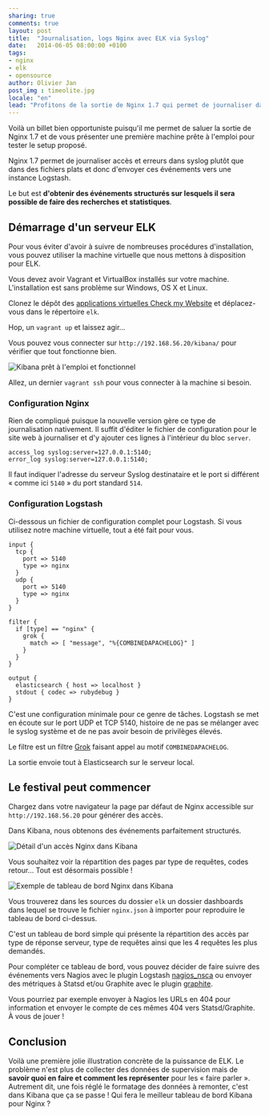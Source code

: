 ```yaml
---
sharing: true
comments: true
layout: post
title:  "Journalisation, logs Nginx avec ELK via Syslog"
date:   2014-06-05 08:00:00 +0100
tags:
- nginx
- elk
- opensource
author: Olivier Jan
post_img : timeolite.jpg
locale: "en"
lead: "Profitons de la sortie de Nginx 1.7 qui permet de journaliser dans Syslog pour envoyer accès et erreurs à ELK."
---
```


Voilà un billet bien opportuniste puisqu'il me permet de saluer la sortie de Nginx 1.7 et de vous présenter une première machine prête à l'emploi pour tester le setup proposé.

Nginx 1.7 permet de journaliser accès et erreurs dans syslog plutôt que dans des fichiers plats et donc d'envoyer ces événements vers une instance Logstash.

Le but est **d'obtenir des événements structurés sur lesquels il sera possible de faire des recherches et statistiques**.

## Démarrage d'un serveur ELK

Pour vous éviter d'avoir à suivre de nombreuses procédures d'installation, vous pouvez utiliser la machine virtuelle que nous mettons à disposition pour ELK.

Vous devez avoir Vagrant et VirtualBox installés sur votre machine. L'installation est sans problème sur Windows, OS X et Linux.

Clonez le dépôt des [applications virtuelles Check my Website](https://github.com/checkmyws/v-apps) et déplacez-vous dans le répertoire `elk`.

Hop, un `vagrant up` et laissez agir…

Vous pouvez vous connecter sur `http://192.168.56.20/kibana/` pour vérifier que tout fonctionne bien.

![Kibana prêt à l'emploi et fonctionnel](../img/posts/nginx-syslog-elk/kibana-awaiting.png)

Allez, un dernier `vagrant ssh` pour vous connecter à la machine si besoin.

### Configuration Nginx

Rien de compliqué puisque la nouvelle version gère ce type de journalisation nativement. Il suffit d'éditer le fichier de configuration pour le site web à journaliser et d'y ajouter ces lignes à l'intérieur du bloc `server`.

    access_log syslog:server=127.0.0.1:5140;
    error_log syslog:server=127.0.0.1:5140;
    
Il faut indiquer l'adresse du serveur Syslog destinataire et le port si différent « comme ici `5140` » du port standard `514`.

### Configuration Logstash

Ci-dessous un fichier de configuration complet pour Logstash. Si vous utilisez notre machine virtuelle, tout a été fait pour vous.

~~~
input {
  tcp {
    port => 5140
    type => nginx
  }
  udp {
    port => 5140
    type => nginx
  }
}

filter {
  if [type] == "nginx" {
    grok {
      match => [ "message", "%{COMBINEDAPACHELOG}" ]
    }
  }
}

output {
  elasticsearch { host => localhost }
  stdout { codec => rubydebug }
}
~~~

C'est une configuration minimale pour ce genre de tâches. Logstash se met en écoute sur le port UDP et TCP 5140, histoire de ne pas se mélanger avec le syslog système et de ne pas avoir besoin de privilèges élevés.

Le filtre est un filtre [Grok](http://logstash.net/docs/1.4.1/filters/grok) faisant appel au motif `COMBINEDAPACHELOG`.

La sortie envoie tout à Elasticsearch sur le serveur local.

## Le festival peut commencer

Chargez dans votre navigateur la page par défaut de Nginx accessible sur `http://192.168.56.20` pour générer des accès.

Dans Kibana, nous obtenons des événements parfaitement structurés.

![Détail d'un accès Nginx dans Kibana](../img/posts/nginx-syslog-elk/kibana-detail-access.png)

Vous souhaitez voir la répartition des pages par type de requêtes, codes retour… Tout est désormais possible !

![Exemple de tableau de bord Nginx dans Kibana](../img/posts/nginx-syslog-elk/kibana-dashboard.png)

Vous trouverez dans les sources du dossier `elk` un dossier dashboards dans lequel se trouve le fichier `nginx.json` à importer pour reproduire le tableau de bord ci-dessus.

C'est un tableau de bord simple qui présente la répartition des accès par type de réponse serveur, type de requêtes ainsi que les 4 requêtes les plus demandés.

Pour compléter ce tableau de bord, vous pouvez décider de faire suivre des événements vers Nagios avec le plugin Logstash [nagios_nsca](http://logstash.net/docs/1.4.1/outputs/nagios_nsca) ou envoyer des métriques à Statsd et/ou Graphite avec le plugin [graphite](http://logstash.net/docs/1.4.1/outputs/graphite).

Vous pourriez par exemple envoyer à Nagios les URLs en 404 pour information et envoyer le compte de ces mêmes 404 vers Statsd/Graphite. À vous de jouer !

## Conclusion

Voilà une première jolie illustration concrète de la puissance de ELK. Le problème n'est plus de collecter des données de supervision mais de **savoir quoi en faire et comment les représenter** pour les « faire parler ». Autrement dit, une fois réglé le formatage des données à remonter, c'est dans Kibana que ça se passe ! Qui fera le meilleur tableau de bord Kibana pour Nginx ?

